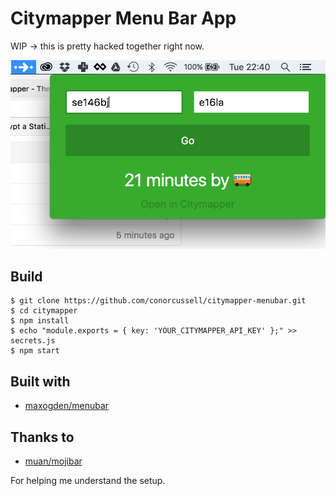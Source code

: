 # Citymapper Menu Bar App

WIP -> this is pretty hacked together right now.

![City Mapper Menu Bar](https://github.com/conorcussell/citymapper-menubar/blob/master/screen.png)

## Build

```
$ git clone https://github.com/conorcussell/citymapper-menubar.git
$ cd citymapper
$ npm install
$ echo "module.exports = { key: 'YOUR_CITYMAPPER_API_KEY' };" >> secrets.js
$ npm start
```

## Built with

- [maxogden/menubar](https://github.com/maxogden/menubar)

## Thanks to

- [muan/mojibar](https://github.com/muan/mojibar)

For helping me understand the setup.
